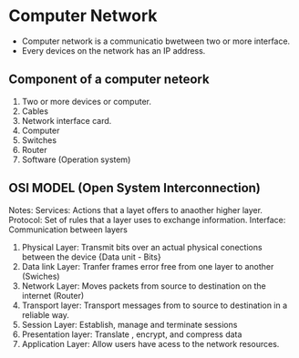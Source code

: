 # Computer Network 
* Computer network is a communicatio bwetween two or more interface.
* Every devices on the network has an IP address. 
  
## Component of a computer neteork 
  1. Two or more devices or computer.
  2. Cables 
  3. Network interface card.
  4. Computer
  5. Switches
  6. Router
  7. Software (Operation system)
 
 ## OSI MODEL (Open System Interconnection)
 Notes:
 Services: Actions that a layet offers to anaother higher layer.
 Protocol: Set of rules that a layer  uses to exchange information.
 Interface: Communication between layers 

1. Physical Layer: Transmit bits over an actual physical conections between the device {Data unit - Bits}
2. Data link Layer: Tranfer frames error free from one layer to another (Swiches)
3. Network Layer: Moves packets from source to destination on the internet (Router)
4. Transport layer: Transport messages from to source to destination in a reliable way.
5. Session Layer: Establish, manage and terminate sessions
6. Presentation layer: Translate , encrypt, and compress data 
7. Application Layer: Allow users have acess to the network resources. 
   
 